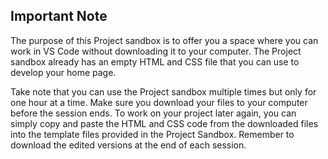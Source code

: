  ## **Important Note**
The purpose of this Project sandbox is to offer you a space where you can work in VS Code without downloading it to your computer. The Project sandbox already has an empty HTML and CSS file that you can use to develop your home page.

Take note that you can use the Project sandbox multiple times but only for one hour at a time. Make sure you download your files to your computer before the session ends. To work on your project later again, you can simply copy and paste the HTML and CSS code from the downloaded files into the template files provided in the Project Sandbox. Remember to download the edited versions at the end of each session.